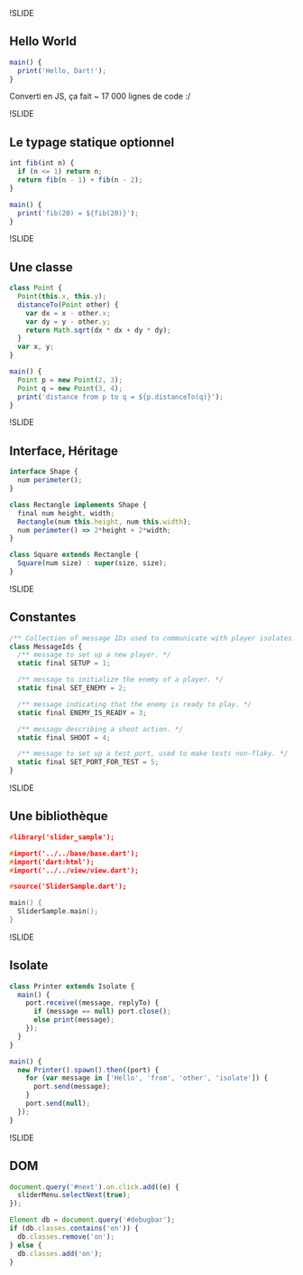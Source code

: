 !SLIDE
## Hello World ##

```js
main() {
  print('Hello, Dart!');
}
```

Converti en JS, ça fait ~ 17 000 lignes de code :/

!SLIDE
## Le typage statique optionnel ##

```js
int fib(int n) {
  if (n <= 1) return n;
  return fib(n - 1) + fib(n - 2);
}

main() {
  print('fib(20) = ${fib(20)}');
}
```

!SLIDE
## Une classe ##

```js
class Point {
  Point(this.x, this.y);
  distanceTo(Point other) {
    var dx = x - other.x;
    var dy = y - other.y;
    return Math.sqrt(dx * dx + dy * dy);
  }
  var x, y;
}

main() {
  Point p = new Point(2, 3);
  Point q = new Point(3, 4);
  print('distance from p to q = ${p.distanceTo(q)}');
}
```

!SLIDE
## Interface, Héritage ##

```js
interface Shape {
  num perimeter();
}

class Rectangle implements Shape {
  final num height, width;
  Rectangle(num this.height, num this.width);
  num perimeter() => 2*height + 2*width;
}

class Square extends Rectangle {
  Square(num size) : super(size, size);
}
```

!SLIDE
## Constantes ##

```js
/** Collection of message IDs used to communicate with player isolates. */
class MessageIds {
  /** message to set up a new player. */
  static final SETUP = 1;

  /** message to initialize the enemy of a player. */
  static final SET_ENEMY = 2;

  /** message indicating that the enemy is ready to play. */
  static final ENEMY_IS_READY = 3;

  /** message describing a shoot action. */
  static final SHOOT = 4;

  /** message to set up a test port, used to make tests non-flaky. */
  static final SET_PORT_FOR_TEST = 5;
}
```

!SLIDE
## Une bibliothèque ##

```c
#library('slider_sample');

#import('../../base/base.dart');
#import('dart:html');
#import('../../view/view.dart');

#source('SliderSample.dart');

main() {
  SliderSample.main();
}
```

!SLIDE
## Isolate ##

```js
class Printer extends Isolate {
  main() {
    port.receive((message, replyTo) {
      if (message == null) port.close();
      else print(message);
    });
  }
}

main() {
  new Printer().spawn().then((port) {
    for (var message in ['Hello', 'from', 'other', 'isolate']) {
      port.send(message);
    }
    port.send(null);
  });
}
```

!SLIDE
## DOM ##

```js
document.query('#next').on.click.add((e) {
  sliderMenu.selectNext(true);
});

Element db = document.query('#debugbar');
if (db.classes.contains('on')) {
  db.classes.remove('on');
} else {
  db.classes.add('on');
}
```

